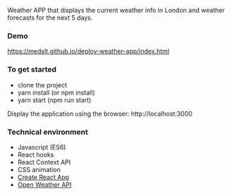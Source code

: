 Weather APP that displays the current weather info in London and weather forecasts for the next 5 days.

### Demo
https://medslt.github.io/deploy-weather-app/index.html

### To get started
- clone the project
- yarn install (or npm install)
- yarn start (npm run start)

Display the application using the browser: http://localhost:3000

### Technical environment
- Javascript (ES6)
- React hooks
- React Context API
- CSS animation
- [Create React App](https://github.com/facebook/create-react-app)
- [Open Weather API](https://openweathermap.org/api)
